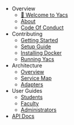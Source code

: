 * Overview
  * [💖 Welcome to Yacs](README)
  * [About](overview/about)
  * [Code Of Conduct](overview/code_of_conduct)
* Contributing
  * [Getting Started](contributors/getting_started)
  * [Setup Guide](contributors/setup_guide)
  * [Installing Docker](contributors/installing_docker)
  * [Running Yacs](contributors/running_yacs)
* Architecture
  * [Overview](architecture/overview)
  * [Service Map](architecture/service_map)
  * [Adapters](architecture/adapters)
* User Guides
  * [Students](user_guides/students)
  * [Faculty](user_guides/faculty)
  * [Administrators](user_guides/administrators)
* [API Docs](api_doc)
